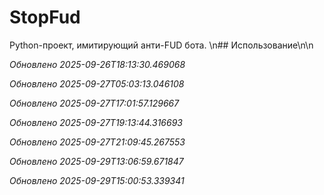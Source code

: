 # StopFud
Python-проект, имитирующий анти-FUD бота.
\n## Использование\n\n

_Обновлено 2025-09-26T18:13:30.469068_

_Обновлено 2025-09-27T05:03:13.046108_

_Обновлено 2025-09-27T17:01:57.129667_

_Обновлено 2025-09-27T19:13:44.316693_

_Обновлено 2025-09-27T21:09:45.267553_

_Обновлено 2025-09-29T13:06:59.671847_

_Обновлено 2025-09-29T15:00:53.339341_

